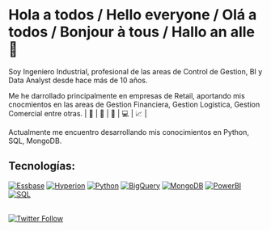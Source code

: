 # Hola a todos / Hello everyone / Olá a todos / Bonjour à tous / Hallo an alle 👋



Soy Ingeniero Industrial, profesional de las areas de Control de Gestion, BI y Data Analyst desde hace más de 10 años.

Me he darrollado principalmente en empresas de Retail, aportando mis cnocmientos en las areas de Gestion Financiera, Gestion Logistica, Gestion Comercial entre otras.
| 🏢 | 🏬 | 🚛 | 💻 | 📈 |

Actualmente me encuentro desarrollando mis conocimientos en Python, SQL, MongoDB.

## Tecnologías:
[![Essbase](https://img.shields.io/badge/Essbase-999999?style=for-the-badge)]()
[![Hyperion](https://img.shields.io/badge/hyperion-FA7343?style=for-the-badge)]()
[![Python](https://img.shields.io/badge/Python-yellow?style=for-the-badge)]()
[![BigQuery](https://img.shields.io/badge/BigQuery-4285F4?style=for-the-badge)]()
[![MongoDB](https://img.shields.io/badge/MongoDB-47A248?style=for-the-badge)]()
[![PowerBI](https://img.shields.io/badge/PowerBI-yellow?style=for-the-badge)]()
[![SQL](https://img.shields.io/badge/SQL-4479A1?style=for-the-badge)]()
</br>
</br>

[![Twitter Follow](https://img.shields.io/twitter/follow/cris_segovia81?style=social)](https://twitter.com/cris_segovia81)

<!--
[![Python](https://img.shields.io/badge/Python-yellow?style=for-the-badge&logo=python&logoColor=white&labelColor=101010)]()
https://shields.io/

**TianSeMo/TianSeMo** is a ✨ _special_ ✨ repository because its `README.md` (this file) appears on your GitHub profile.

Here are some ideas to get you started:

- 🔭 I’m currently working on ...
- 🌱 I’m currently learning ...
- 👯 I’m looking to collaborate on ...
- 🤔 I’m looking for help with ...
- 💬 Ask me about ...
- 📫 How to reach me: ...
- 😄 Pronouns: ...
- ⚡ Fun fact: ...
-->
